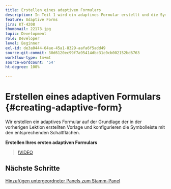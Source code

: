 ```yaml
---
title: Erstellen eines adaptiven Formulars
description: In Teil 1 wird ein adaptives Formular erstellt und die Symbolleiste mit entsprechenden Schaltflächen hinzugefügt und konfiguriert.
feature: Adaptive Forms
jira: KT-4208
thumbnail: 22173.jpg
topic: Development
role: Developer
level: Beginner
exl-id: de3a0444-64ae-45a1-8329-aafa6f5add49
source-git-commit: 30d6120ec99f7a95414dbc31c0cb002152bd6763
workflow-type: tm+mt
source-wordcount: '54'
ht-degree: 100%

---
```


# Erstellen eines adaptiven Formulars {#creating-adaptive-form}

Wir erstellen ein adaptives Formular auf der Grundlage der in der vorherigen Lektion erstellten Vorlage und konfigurieren die Symbolleiste mit den entsprechenden Schaltflächen.

**Erstellen Ihres ersten adaptiven Formulars**

>[!VIDEO](https://video.tv.adobe.com/v/22173?quality=12&learn=on)

## Nächste Schritte

[Hinzufügen untergeordneter Panels zum Stamm-Panel](./configuring-root-panel-and-adding-child-panels.md)
